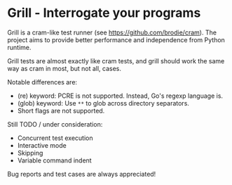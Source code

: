 # Grill - Interrogate your programs

Grill is a cram-like test runner (see https://github.com/brodie/cram).
The project aims to provide better performance and independence from Python runtime.

Grill tests are almost exactly like cram tests, and grill should work the same
way as cram in most, but not all, cases.

Notable differences are:
  * (re) keyword: PCRE is not supported. Instead, Go's regexp language is.
  * (glob) keyword: Use `**` to glob across directory separators.
  * Short flags are not supported.

Still TODO / under consideration:
  * Concurrent test execution
  * Interactive mode
  * Skipping
  * Variable command indent

Bug reports and test cases are always appreciated!
